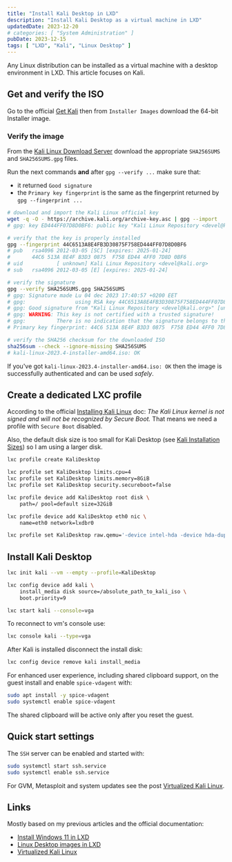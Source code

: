 ```yaml
---
title: "Install Kali Desktop in LXD"
description: "Install Kali Desktop as a virtual machine in LXD"
updatedDate: 2023-12-20
# categories: [ "System Administration" ]
pubDate: 2023-12-15
tags: [ "LXD", "Kali", "Linux Desktop" ]
---
```


Any Linux distribution can be installed as a virtual machine with a desktop environment in LXD. This article focuses on Kali.

## Get and verify the ISO

Go to the official [Get Kali](https://www.kali.org/get-kali/) then from `Installer Images` download the 64-bit Installer image.

### Verify the image

From the [Kali Linux Download Server](http://cdimage.kali.org/) download the appropriate `SHA256SUMS` and `SHA256SUMS.gpg` files.

Run the next commands **and** after `gpg --verify ...` make sure that:

- it returned `Good signature`
- the `Primary key fingerprint` is the same as the fingerprint returned by `gpg --fingerprint ...`

```sh
# download and import the Kali Linux official key
wget -q -O - https://archive.kali.org/archive-key.asc | gpg --import
# gpg: key ED444FF07D8D0BF6: public key "Kali Linux Repository <devel@kali.org>" [...]

# verify that the key is properly installed
gpg --fingerprint 44C6513A8E4FB3D30875F758ED444FF07D8D0BF6
# pub   rsa4096 2012-03-05 [SC] [expires: 2025-01-24]
#       44C6 513A 8E4F B3D3 0875  F758 ED44 4FF0 7D8D 0BF6
# uid           [ unknown] Kali Linux Repository <devel@kali.org>
# sub   rsa4096 2012-03-05 [E] [expires: 2025-01-24]

# verify the signature
gpg --verify SHA256SUMS.gpg SHA256SUMS
# gpg: Signature made Lu 04 dec 2023 17:40:57 +0200 EET
# gpg:                using RSA key 44C6513A8E4FB3D30875F758ED444FF07D8D0BF6
# gpg: Good signature from "Kali Linux Repository <devel@kali.org>" [unknown]
# gpg: WARNING: This key is not certified with a trusted signature!
# gpg:          There is no indication that the signature belongs to the owner.
# Primary key fingerprint: 44C6 513A 8E4F B3D3 0875  F758 ED44 4FF0 7D8D 0BF6

# verify the SHA256 checksum for the downloaded ISO
sha256sum --check --ignore-missing SHA256SUMS
# kali-linux-2023.4-installer-amd64.iso: OK
```

If you've got `kali-linux-2023.4-installer-amd64.iso: OK` then the image is successfully authenticated and can be used *safely*.

## Create a dedicated LXC profile

According to the official [Installing Kali Linux](https://www.kali.org/docs/installation/hard-disk-install/) doc: *The Kali Linux kernel is not signed and will not be recognized by Secure Boot.*
That means we need a profile with `Secure Boot` disabled.

Also, the default disk size is too small for Kali Desktop (see [Kali Installation Sizes](https://www.kali.org/docs/installation/installation-sizes/)) so I am using a larger disk.

```sh
lxc profile create KaliDesktop

lxc profile set KaliDesktop limits.cpu=4
lxc profile set KaliDesktop limits.memory=8GiB
lxc profile set KaliDesktop security.secureboot=false

lxc profile device add KaliDesktop root disk \
    path=/ pool=default size=32GiB

lxc profile device add KaliDesktop eth0 nic \
    name=eth0 network=lxdbr0

lxc profile set KaliDesktop raw.qemu='-device intel-hda -device hda-duplex'
```

## Install Kali Desktop

```sh
lxc init kali --vm --empty --profile=KaliDesktop

lxc config device add kali \
    install_media disk source=/absolute_path_to_kali_iso \
    boot.priority=9

lxc start kali --console=vga
```

To reconnect to vm's console use:

```sh
lxc console kali --type=vga
```

After Kali is installed disconnect the install disk:

```sh
lxc config device remove kali install_media
```

For enhanced user experience, including shared clipboard support, on the guest install and enable `spice-vdagent` with:

```sh
sudo apt install -y spice-vdagent
sudo systemctl enable spice-vdagent
```

The shared clipboard will be active only after you reset the guest.

## Quick start settings

The `SSH` server can be enabled and started with:

```sh
sudo systemctl start ssh.service
sudo systemctl enable ssh.service
```

For GVM, Metasploit and system updates see the post [Virtualized Kali Linux](/blog/virtual_kali).

## Links

Mostly based on my previous articles and the official documentation:

- [Install Windows 11 in LXD](/blog/windows11_in_lxd)
- [Linux Desktop images in LXD](/blog/linuxdesktop_in_lxd)
- [Virtualized Kali Linux](/blog/virtual_kali)
